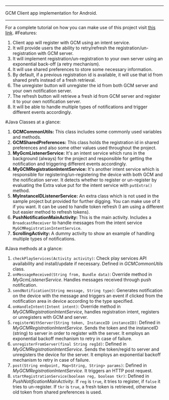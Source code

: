 *******************************************
GCM Client app implementation for Android.
*******************************************
For a complete tutorial on how you can make use of this project visit [this link](https://neurobin.org.local/docs/android/push-notification-gcm-client-server/).
#Features:

1. Client app will register with GCM using an intent service.
2. It will provide users the ability to retry/refresh the registration/un-registration with GCM server.
3. It will implement registration/un-registration to your own server using an exponential back-off (a retry mechanism).
4. It will use shared preferences to store some necessary information.
5. By default, if a previous registration id is available, it will use that id from shared prefs instead of a fresh retrieval.
6. The unregister button will unregister the id from both GCM server and your own notification server.
7. The refresh button will retrieve a fresh id from GCM server and register it to your own notification server.
8. It will be able to handle multiple types of notifications and trigger different events accordingly.

<span id="java-classes"></span>
#Java Classes at a glance:

1. **GCMCommonUtils:** This class includes some commonly used variables and methods.
2. **GCMSharedPreferences:** This class holds the registration id in shared preferences and also some other values used throughout the project.
3. **MyGcmListenerService:** It's an intent service which runs in the background (always) for the project and responsible for getting the notification and triggering different events accordingly.
4. **MyGCMRegistrationIntentService:** It's another intent service which is responsible for registering/un-registering the device with both GCM and the notification server. It detects whether to register or un-register by evaluating the Extra value put for the intent service with `putExtra()` method.
5. **MyInstanceIDListenerService:** An extra class which is not used in the sample project but provided for further digging. You can make use of it if you want. It can be used to handle token refresh (I am using a different but easier method to refresh tokens).
6. **PushNotificationMainActivity:** This is the main activity. Includes a `BroadcastReceiver` to handle messages from the intent service `MyGCMRegistrationIntentService`.
7. **ScrollingActivity:** A dummy activity to show an example of handling multiple types of notifications.

<span id="java-methods"></span>
#Java methods at a glance:

1. `checkPlayServices(Activity activity)`: Check play services API availability and install/update if necessary. Defined in *GCMCommonUtils* class.
2. `onMessageReceived(String from, Bundle data)`: Override method in *MyGcmListenerService*. Handles messages received through push notification.
3. `sendNotification(String message, String type)`: Generates notification on the device with the message and triggers an event if clicked from the notification area in device according to the type specified.
4. `onHandleIntent(Intent intent)`: Override method in *MyGCMRegistrationIntentService*, handles registration intent, registers or unregisters with GCM and server.
5. `registerWithServer(String token, InstanceID instanceID)`: Defined in *MyGCMRegistrationIntentService*. Sends the token and the instanceID (string) to server in order to register with the server. It employs an exponential backoff mechanism to retry in case of failure.
6. `unregisterFromServer(final String regId)`: Defined in *MyGCMRegistrationIntentService*. Sends the token/regid to server and unregisters the device for the server. It employs an exponential backoff mechanism to retry in case of failure.
7. `post(String endpoint, Map<String, String> params)`: Defined in *MyGCMRegistrationIntentService*. It triggers an HTTP post request.
8. `startRegistrationService(boolean reg, boolean tkr)`: Defined in *PushNotificationMainActivity*. If `reg` is `true`, it tries to register, if `false` it tries to un-register. If `tkr` is `true`, a fresh token is retrieved, otherwise old token from shared preferences is used.
